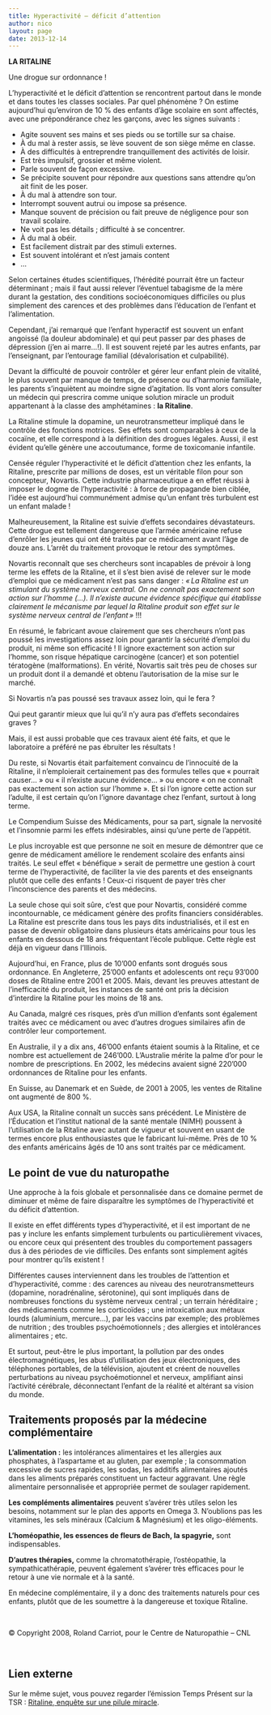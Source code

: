 ```yaml
---
title: Hyperactivité – déficit d’attention
author: nico
layout: page
date: 2013-12-14
---
```

**LA RITALINE**

Une drogue sur ordonnance !

L’hyperactivité et le déficit d’attention se rencontrent partout dans le monde et dans toutes les classes sociales. Par quel phénomène ? On estime aujourd’hui qu’environ de 10 % des enfants d’âge scolaire en sont affectés, avec une prépondérance chez les garçons, avec les signes suivants :

  * Agite souvent ses mains et ses pieds ou se tortille sur sa chaise.
  * À du mal à rester assis, se lève souvent de son siège même en classe.
  * À des difficultés à entreprendre tranquillement des activités de loisir.
  * Est très impulsif, grossier et même violent.
  * Parle souvent de façon excessive.
  * Se précipite souvent pour répondre aux questions sans attendre qu’on ait finit de les poser.
  * À du mal à attendre son tour.
  * Interrompt souvent autrui ou impose sa présence.
  * Manque souvent de précision ou fait preuve de négligence pour son travail scolaire.
  * Ne voit pas les détails ; difficulté à se concentrer.
  * À du mal à obéir.
  * Est facilement distrait par des stimuli externes.
  * Est souvent intolérant et n’est jamais content
  * …

Selon certaines études scientifiques, l’hérédité pourrait être un facteur déterminant ; mais il faut aussi relever l’éventuel tabagisme de la mère durant la gestation, des conditions socioéconomiques difficiles ou plus simplement des carences et des problèmes dans l’éducation de l’enfant et l’alimentation.

Cependant, j’ai remarqué que l’enfant hyperactif est souvent un enfant angoissé (la douleur abdominale) et qui peut passer par des phases de dépression (j’en ai marre…!). Il est souvent rejeté par les autres enfants, par l’enseignant, par l’entourage familial (dévalorisation et culpabilité).

Devant la difficulté de pouvoir contrôler et gérer leur enfant plein de vitalité, le plus souvent par manque de temps, de présence ou d’harmonie familiale, les parents s’inquiètent au moindre signe d’agitation. Ils vont alors consulter un médecin qui prescrira comme unique solution miracle un produit appartenant à la classe des amphétamines : **la Ritaline**.

La Ritaline stimule la dopamine, un neurotransmetteur impliqué dans le contrôle des fonctions motrices. Ses effets sont comparables à ceux de la cocaïne, et elle correspond à la définition des drogues légales. Aussi, il est évident qu’elle génère une accoutumance, forme de toxicomanie infantile.

Censée réguler l’hyperactivité et le déficit d’attention chez les enfants, la Ritaline, prescrite par millions de doses, est un véritable filon pour son concepteur, Novartis. Cette industrie pharmaceutique a en effet réussi à imposer le dogme de l’hyperactivité : à force de propagande bien ciblée, l’idée est aujourd’hui communément admise qu’un enfant très turbulent est un enfant malade !

Malheureusement, la Ritaline est suivie d’effets secondaires dévastateurs. Cette drogue est tellement dangereuse que l’armée américaine refuse d’enrôler les jeunes qui ont été traités par ce médicament avant l’âge de douze ans. L’arrêt du traitement provoque le retour des symptômes.

Novartis reconnaît que ses chercheurs sont incapables de prévoir à long terme les effets de la Ritaline, et il s’est bien avisé de relever sur le mode d’emploi que ce médicament n’est pas sans danger : *« La Ritaline est un stimulant du système nerveux central. On ne connaît pas exactement son action sur l’homme (…). Il n’existe aucune évidence spécifique qui établisse clairement le mécanisme par lequel la Ritaline produit son effet sur le système nerveux central de l’enfant »* !!!

En résumé, le fabricant avoue clairement que ses chercheurs n’ont pas poussé les investigations assez loin pour garantir la sécurité d’emploi du produit, ni même son efficacité ! Il ignore exactement son action sur l’homme, son risque hépatique carcinogène (cancer) et son potentiel tératogène (malformations). En vérité, Novartis sait très peu de choses sur un produit dont il a demandé et obtenu l’autorisation de la mise sur le marché.

Si Novartis n’a pas poussé ses travaux assez loin, qui le fera ?

Qui peut garantir mieux que lui qu’il n’y aura pas d’effets secondaires graves ?

Mais, il est aussi probable que ces travaux aient été faits, et que le laboratoire a préféré ne pas ébruiter les résultats !

Du reste, si Novartis était parfaitement convaincu de l’innocuité de la Ritaline, il n’emploierait certainement pas des formules telles que « pourrait causer… » ou « il n’existe aucune évidence… » ou encore « on ne connaît pas exactement son action sur l’homme ». Et si l’on ignore cette action sur l’adulte, il est certain qu’on l’ignore davantage chez l’enfant, surtout à long terme.

Le Compendium Suisse des Médicaments, pour sa part, signale la nervosité et l’insomnie parmi les effets indésirables, ainsi qu’une perte de l’appétit.

Le plus incroyable est que personne ne soit en mesure de démontrer que ce genre de médicament améliore le rendement scolaire des enfants ainsi traités. Le seul effet « bénéfique » serait de permettre une gestion à court terme de l’hyperactivité, de faciliter la vie des parents et des enseignants plutôt que celle des enfants ! Ceux-ci risquent de payer très cher l’inconscience des parents et des médecins.

La seule chose qui soit sûre, c’est que pour Novartis, considéré comme incontournable, ce médicament génère des profits financiers considérables. La Ritaline est prescrite dans tous les pays dits industrialisés, et il est en passe de devenir obligatoire dans plusieurs états américains pour tous les enfants en dessous de 18 ans fréquentant l’école publique. Cette règle est déjà en vigueur dans l’Illinois.

Aujourd’hui, en France, plus de 10’000 enfants sont drogués sous ordonnance. En Angleterre, 25’000 enfants et adolescents ont reçu 93’000 doses de Ritaline entre 2001 et 2005. Mais, devant les preuves attestant de l’inefficacité du produit, les instances de santé ont pris la décision d’interdire la Ritaline pour les moins de 18 ans.

Au Canada, malgré ces risques, près d’un million d’enfants sont également traités avec ce médicament ou avec d’autres drogues similaires afin de contrôler leur comportement.

En Australie, il y a dix ans, 46’000 enfants étaient soumis à la Ritaline, et ce nombre est actuellement de 246’000. L’Australie mérite la palme d’or pour le nombre de prescriptions. En 2002, les médecins avaient signé 220’000 ordonnances de Ritaline pour les enfants.

En Suisse, au Danemark et en Suède, de 2001 à 2005, les ventes de Ritaline ont augmenté de 800 %.

Aux USA, la Ritaline connaît un succès sans précédent. Le Ministère de l’Éducation et l’institut national de la santé mentale (NIMH) poussent à l’utilisation de la Ritaline avec autant de vigueur et souvent en usant de termes encore plus enthousiastes que le fabricant lui-même. Près de 10 % des enfants américains âgés de 10 ans sont traités par ce médicament.

## Le point de vue du naturopathe

Une approche à la fois globale et personnalisée dans ce domaine permet de diminuer et même de faire disparaître les symptômes de l’hyperactivité et du déficit d’attention.

Il existe en effet différents types d’hyperactivité, et il est important de ne pas y inclure les enfants simplement turbulents ou particulièrement vivaces, ou encore ceux qui présentent des troubles du comportement passagers dus à des périodes de vie difficiles. Des enfants sont simplement agités pour montrer qu’ils existent !

Différentes causes interviennent dans les troubles de l’attention et d’hyperactivité, comme : des carences au niveau des neurotransmetteurs (dopamine, noradrénaline, sérotonine), qui sont impliqués dans de nombreuses fonctions du système nerveux central ; un terrain héréditaire ; des médicaments comme les corticoïdes ; une intoxication aux métaux lourds (aluminium, mercure…), par les vaccins par exemple; des problèmes de nutrition ; des troubles psychoémotionnels ; des allergies et intolérances alimentaires ; etc.

Et surtout, peut-être le plus important, la pollution par des ondes électromagnétiques, les abus d’utilisation des jeux électroniques, des téléphones portables, de la télévision, ajoutent et créent de nouvelles perturbations au niveau psychoémotionnel et nerveux, amplifiant ainsi l’activité cérébrale, déconnectant l’enfant de la réalité et altérant sa vision du monde.

## Traitements proposés par la médecine complémentaire

**L’alimentation :** les intolérances alimentaires et les allergies aux phosphates, à l’aspartame et au gluten, par exemple ; la consommation excessive de sucres rapides, les sodas, les additifs alimentaires ajoutés dans les aliments préparés constituent un facteur aggravant. Une règle alimentaire personnalisée et appropriée permet de soulager rapidement.

**Les compléments alimentaires** peuvent s’avérer très utiles selon les besoins, notamment sur le plan des apports en Omega 3. N’oublions pas les vitamines, les sels minéraux (Calcium & Magnésium) et les oligo-éléments.

**L’homéopathie, les essences de fleurs de Bach, la spagyrie,** sont indispensables.

**D’autres thérapies,** comme la chromatothérapie, l’ostéopathie, la sympathicathérapie, peuvent également s’avérer très efficaces pour le retour à une vie normale et à la santé.

En médecine complémentaire, il y a donc des traitements naturels pour ces enfants, plutôt que de les soumettre à la dangereuse et toxique Ritaline.

&nbsp;

© Copyright 2008, Roland Carriot, pour le Centre de Naturopathie &#8211; CNL

&nbsp;

## Lien externe

Sur le même sujet, vous pouvez regarder l’émission Temps Présent sur la TSR : [Ritaline, enquête sur une pilule miracle][1].

 [1]: http://www.rts.ch/emissions/temps-present/sante/2904010-ritaline-enquete-sur-une-pilule-miracle.html